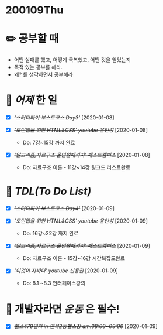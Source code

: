 # 200109Thu

# :pencil2: 공부할 때

- 어떤 실패를 했고, 어떻게 극복했고, 어떤 것을 얻었는지
- 목적 있는 공부를 해라.
- 왜? 를 생각하면서 공부해라

<!-- # 🌞 오늘의 _명언_ -->

# 📅 _어제_ 한 일

- [x] ~~_'스터디파이 부스트코스 Day3'_~~ [2020-01-08]

- [x] ~~_*'모던웹을 위한 HTML&CSS' youtube 윤인성*_~~ [2020-01-08]

  - Do: 7강~15강 까지 완료

- [x] ~~_*'알고리즘,자료구조 올인원패키지' 패스트캠퍼스*_~~ [2020-01-08]
  - Do: 자료구조 이론 - 11강~14강 링크드 리스트완료

# :memo: _TDL(To Do List)_

<!-- ❌🔺❎🔼 -->

<!-- **G**:Goal(목표)<br> -->
<!-- **D**:Do(했음) -->

- [x] ~~_*'스터디파이 부스트코스 Day4'*_~~ [2020-01-09]

- [x] ~~_*'모던웹을 위한 HTML&CSS' youtube 윤인성*_~~ [2020-01-09]

  - Do: 16강~22강 까지 완료

- [x] ~~_*'알고리즘,자료구조 올인원패키지' 패스트캠퍼스*_~~ [2020-01-09]
  - Do: 자료구조 이론 - 15강~16강 시간복잡도완료
- [x] ~~_*'이것이 자바다' youtube 신용권*_~~ [2020-01-09]

  - Do: 8.1 ~8.3 인터페이스강의

<!-- # 📚 _TIL(Today I Learned)_ -->

<!-- # 📖 _독서_ 마라톤 -->

# 💪 개발자라면 _운동_ 은 필수!

- [x] ~~_*헬스479일차 in 면목2동헬스장 am.08:00~09:00*_~~ [2020-01-09]

<!-- # :newspaper: 오늘 읽은 _it 개발, 기술 관련 기사, 블로그_ -->

<!-- # :disappointed: 오늘 _아쉬웠던 점_.. -->

<!-- # 📅 _내일_ 할 일 -->

  <!-- # 🛌 오늘 하루 _마무리_ 하며.. -->
